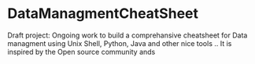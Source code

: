 # DataManagmentCheatSheet
Draft project: Ongoing work to build a comprehansive cheatsheet for Data managment using Unix Shell, Python, Java and other nice tools .. It is inspired by the Open source community ands
